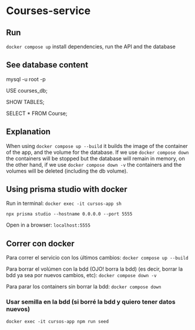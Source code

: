 # Courses-service

## Run

`docker compose up` install dependencies, run the API and the database

## See database content

mysql -u root -p

USE courses_db;

SHOW TABLES;

SELECT * FROM Course;

## Explanation

When using `docker compose up --build` it builds the image of the container of the app, and the volume for the database. If we use `docker compose down` the containers will be stopped but the database will remain in memory, on the other hand, if we use `docker compose down -v` the containers and the volumes will be deleted (including the db volume).

## Using prisma studio with docker

Run in terminal:
`docker exec -it cursos-app sh`

`npx prisma studio --hostname 0.0.0.0 --port 5555`

Open in a browser:
`localhost:5555`

## Correr con docker

Para correr el servicio con los últimos cambios:
`docker compose up --build`

Para borrar el volúmen con la bdd (OJO! borra la bdd) (es decir, borrar la bdd ya sea por nuevos cambios, etc):
`docker compose down -v`

Para parar los containers sin borrar la bdd:
`docker compose down`

### Usar semilla en la bdd (si borré la bdd y quiero tener datos nuevos)

`docker exec -it cursos-app npm run seed`
